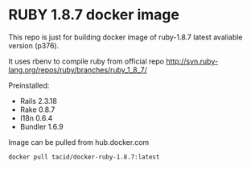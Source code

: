 # RUBY 1.8.7 docker image

This repo is just for building docker image of ruby-1.8.7 latest avaliable version (p376).

It uses rbenv to compile ruby from official repo
http://svn.ruby-lang.org/repos/ruby/branches/ruby_1_8_7/

Preinstalled:
* Rails 2.3.18
* Rake 0.8.7
* I18n 0.6.4
* Bundler 1.6.9

Image can be pulled from hub.docker.com

`
docker pull tacid/docker-ruby-1.8.7:latest
`
